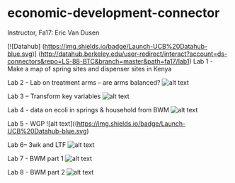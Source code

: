 # economic-development-connector

Instructor, Fa17: Eric Van Dusen

[![Datahub] (https://img.shields.io/badge/Launch-UCB%20Datahub-blue.svg)] (http://datahub.berkeley.edu/user-redirect/interact?account=ds-connectors&repo=LS-88-BTC&branch=master&path=fa17/lab1)
Lab 1 - Make a map of spring sites and dispenser sites in Kenya  



Lab 2 - Lab on treatment arms – are arms balanced?  [ ](http://datahub.berkeley.edu/user-redirect/interact?account=ds-connectors&repo=LS-88-BTC&branch=master&path=fa17/lab2)  ![alt text](https://img.shields.io/badge/Launch-UCB%20Datahub-blue.svg)

Lab 3 – Transform key variables  [](http://datahub.berkeley.edu/user-redirect/interact?account=ds-connectors&repo=LS-88-BTC&branch=master&path=fa17/lab3)  ![alt text](https://img.shields.io/badge/Launch-UCB%20Datahub-blue.svg)
 

Lab 4 - data on ecoli in springs & household from BWM  [ ](http://datahub.berkeley.edu/user-redirect/interact?account=ds-connectors&repo=LS-88-BTC&branch=master&path=fa17/lab4)  ![alt text](https://img.shields.io/badge/Launch-UCB%20Datahub-blue.svg)


Lab 5 - WGP  [ ](http://datahub.berkeley.edu/user-redirect/interact?account=ds-connectors&repo=LS-88-BTC&branch=master&path=fa17/lab5)  ![alt text]((https://img.shields.io/badge/Launch-UCB%20Datahub-blue.svg)

Lab 6– 3wk and LTF   [ ](http://datahub.berkeley.edu/user-redirect/interact?account=ds-connectors&repo=LS-88-BTC&branch=master&path=fa17/lab6)  ![alt text](https://img.shields.io/badge/Launch-UCB%20Datahub-blue.svg)


Lab 7 - BWM part 1   [](http://datahub.berkeley.edu/user-redirect/interact?account=ds-connectors&repo=LS-88-BTC&branch=master&path=fa17/lab7)  ![alt text](https://img.shields.io/badge/Launch-UCB%20Datahub-blue.svg)


Lab 8 - BWM part 2   [](http://datahub.berkeley.edu/user-redirect/interact?account=ds-connectors&repo=LS-88-BTC&branch=master&path=fa17/lab8)  ![alt text](https://img.shields.io/badge/Launch-UCB%20Datahub-blue.svg)


